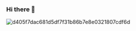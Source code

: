 ### Hi there 👋

<!--
**tippil/tippil** is a ✨ _special_ ✨ repository because its `README.md` (this file) appears on your GitHub profile.

Here are some ideas to get you started:

- 🔭 I’m currently studing in nycu
- 🌱 I’m currently learning electricity computer engineering
- 👯 I’m looking to collaborate on ...
- 🤔 I’m looking for help with ...
- 💬 Ask me about ...
- 📫 How to reach me: ...
- 😄 Pronouns: ...
- ⚡ Fun fact: ...
-->
![d405f7dac681d5df7f31b86b7e8e0321807cdf6d](https://user-images.githubusercontent.com/98199306/150623533-b444117d-73f9-4b94-950e-12479ae0a72c.jpg)
